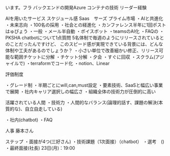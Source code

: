 います。フラ
バックエンドの開発Azure
コンテナの技術
リーダー経験

AIを用いたサービス
スケジュール感
Saas　サーズ
プライム市場
・AIと共進化
・未来志向
・100名の採用
・社会との経進化
・カンファレンス半年に1回ポストはゅぴょう
・一般
・メール半自動
・ボイスボット
・teamsのAI化
・FAQの
・PKSHA chatbotについて1点質問
5名体制で毎週のようにリリースされているとのことだったんですけど、
このスピード感が実現できている背景には、どんな体制や工夫があるのでしょうか？
・小さい単位で改善細かい修正、リリース可能な範囲チケットに分解
・チケット分解
・夕会
・すぐに回収
・スクラム(アジャイルで)
・terraformでコード化
・notion、Linear

評価制度

・グレード制
・半期ごとにwill,can,must設定
・要素技術、SaaSと幅広い事業で展開
・社内キャリア選択しの幅広さ
・組織全体の技術力が圧倒的に高い

活躍されている人間
・技術力
・人間的なバランス(論理的話す、課題の解決(本質的な)、自立自走している)

・社内(chatbot)
・FAQ

人事
藤本さん

ステップ
・面接が4つ(三好さん)
・技術課題（1次面接）（chatbot）
・選考　()
・最終面接(社長)
23日(月)：19:00
